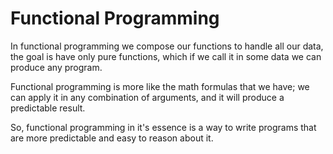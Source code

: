 # Functional Programming

In functional programming we compose our functions to handle all our data,
the goal is have only pure functions, which if we call it in some data we
can produce any program.

Functional programming is more like the math formulas that we have; we can
apply it in any combination of arguments, and it will produce a predictable result.

So, functional programming in it's essence is a way to write programs that are
more predictable and easy to reason about it.


